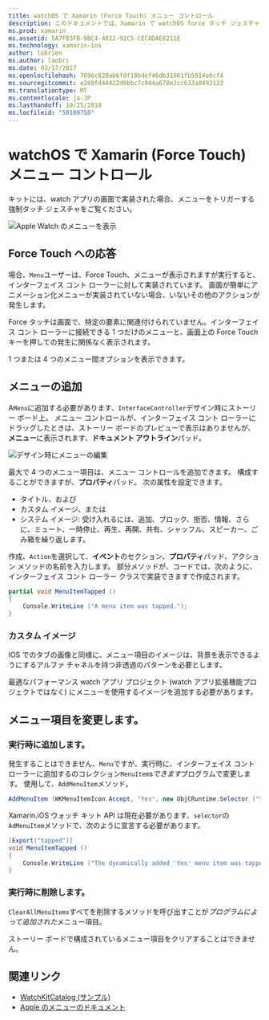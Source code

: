 ```yaml
---
title: watchOS で Xamarin (Force Touch) メニュー コントロール
description: このドキュメントでは、Xamarin で watchOS force タッチ ジェスチャを使用する方法について説明します。 Force タッチに応答する方法について説明しますが、メニューとメニュー項目を変更する追加する方法。
ms.prod: xamarin
ms.assetid: 5A7F83FB-9BC4-4812-92C5-CEC8DAE8211E
ms.technology: xamarin-ios
author: lobrien
ms.author: laobri
ms.date: 03/17/2017
ms.openlocfilehash: 7696c820ab6fdf19bdef46db31061fb5914e6cf4
ms.sourcegitcommit: e268fd44422d0bbc7c944a678e2cc633a0493122
ms.translationtype: MT
ms.contentlocale: ja-JP
ms.lasthandoff: 10/25/2018
ms.locfileid: "50109758"
---
```

# <a name="watchos-menu-control-force-touch-in-xamarin"></a>watchOS で Xamarin (Force Touch) メニュー コントロール

キットには、watch アプリの画面で実装された場合、メニューをトリガーする強制タッチ ジェスチャをご覧ください。

![](menu-images/menu.png "Apple Watch のメニューを表示")
<!-- watch image courtesy of http://infinitapps.com/bezel/ -->

## <a name="responding-to-force-touch"></a>Force Touch への応答

場合、`Menu`ユーザーは、Force Touch、メニューが表示されますが実行すると、インターフェイス コント ローラーに対して実装されています。 画面が簡単にアニメーション化メニューが実装されていない場合、いないその他のアクションが発生します。

Force タッチは画面で、特定の要素に関連付けられていません。インターフェイス コント ローラーに接続できる 1 つだけのメニューと、画面上の Force Touch キーを押しての発生に関係なく表示されます。

1 つまたは 4 つのメニュー間オプションを表示できます。


## <a name="adding-a-menu"></a>メニューの追加

A`Menu`に追加する必要があります、`InterfaceController`デザイン時にストーリー ボード上。 メニュー コントロールが、インターフェイス コント ローラーにドラッグしたときは、ストーリー ボードのプレビューで表示はありませんが、**メニュー**に表示されます、**ドキュメント アウトライン**パッド。

![](menu-images/menu-action.png "デザイン時にメニューの編集")

最大で 4 つのメニュー項目は、メニュー コントロールを追加できます。 構成することができますが、**プロパティ**パッド。 次の属性を設定できます。

- タイトル、および
- カスタム イメージ、または
- システム イメージ: 受け入れるには、追加、ブロック、拒否、情報、さらに、ミュート、一時停止、再生、再開、共有、シャッフル、スピーカー、ごみ箱を繰り返します。

作成、`Action`を選択して、**イベント**のセクション、**プロパティ**パッド、アクション メソッドの名前を入力します。 部分メソッドが、コードでは、次のように、インターフェイス コント ローラー クラスで実装できますで作成されます。

```csharp
partial void MenuItemTapped ()
{
    Console.WriteLine ("A menu item was tapped.");
}
```

### <a name="custom-images"></a>カスタム イメージ

IOS でのタブの画像と同様に、メニュー項目のイメージは、背景を表示できるようにするアルファ チャネルを持つ非透過のパターンを必要とします。

最適なパフォーマンス watch アプリ プロジェクト (watch アプリ拡張機能プロジェクトではなく) にメニューを使用するイメージを追加する必要があります。


## <a name="changing-the-menu-items"></a>メニュー項目を変更します。

<!--
### Design Time Items

Menu items added the storyboard can be shown and hidden programmatically.
-->

### <a name="adding-at-runtime"></a>実行時に追加します。

発生することはできません、`Menu`ですが、実行時に、インターフェイス コント ローラーに追加するのコレクション`MenuItem`s*できます*プログラムで変更します。
使用して、`AddMenuItem`メソッド。

```csharp
AddMenuItem (WKMenuItemIcon.Accept, "Yes", new ObjCRuntime.Selector ("tapped"));
```

Xamarin.iOS ウォッチ キット API は現在必要があります、`selector`の`AdMenuItem`メソッドで、次のように宣言する必要があります。

```csharp
[Export("tapped")]
void MenuItemTapped ()
{
    Console.WriteLine ("The dynamically added 'Yes' menu item was tapped.");
}
```

### <a name="removing-at-runtime"></a>実行時に削除します。

`ClearAllMenuItems`すべてを削除するメソッドを呼び出すことが*プログラムによって追加された*メニュー項目。

ストーリー ボードで構成されているメニュー項目をクリアすることはできません。



## <a name="related-links"></a>関連リンク

- [WatchKitCatalog (サンプル)](https://developer.xamarin.com/samples/monotouch/watchOS/WatchKitCatalog/)
- [Apple のメニューのドキュメント](https://developer.apple.com/library/prerelease/ios/documentation/General/Conceptual/WatchKitProgrammingGuide/Menus.html)
